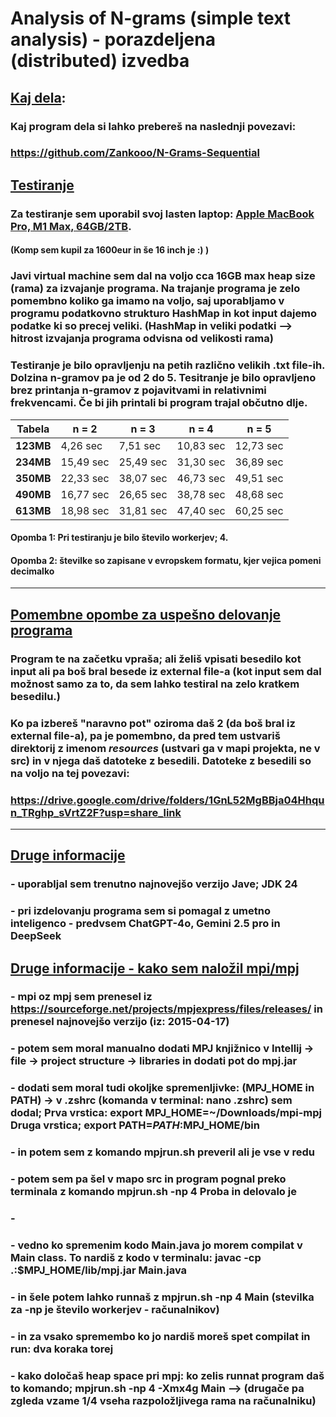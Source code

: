 # Analysis of N-grams (simple text analysis) - porazdeljena (distributed) izvedba

## <ins>Kaj dela</ins>:
### Kaj program dela si lahko prebereš na naslednji povezavi:
### https://github.com/Zankooo/N-Grams-Sequential

## <ins> Testiranje </ins>
### Za testiranje sem uporabil svoj lasten laptop: <ins>Apple MacBook Pro, M1 Max, 64GB/2TB</ins>.
#### (Komp sem kupil za 1600eur in še 16 inch je :) )
### Javi virtual machine sem dal na voljo cca 16GB max heap size (rama) za izvajanje programa. Na trajanje programa je zelo pomembno koliko ga imamo na voljo, saj uporabljamo v programu podatkovno strukturo HashMap in kot input dajemo podatke ki so precej veliki. (HashMap in veliki podatki --> hitrost izvajanja programa odvisna od velikosti rama)</ins>
### Testiranje je bilo opravljenju na petih različno velikih .txt file-ih. Dolzina n-gramov pa je od 2 do 5. Tesitranje je bilo opravljeno brez printanja n-gramov z pojavitvami in relativnimi frekvencami. Če bi jih printali bi program trajal občutno dlje.



| Tabela    | n = 2     | n = 3     | n = 4     | n = 5     |
|-----------|-----------|-----------|-----------|-----------|
| **123MB** | 4,26 sec  | 7,51 sec  | 10,83 sec | 12,73 sec |
| **234MB** | 15,49 sec | 25,49 sec | 31,30 sec | 36,89 sec |
| **350MB** | 22,33 sec | 38,07 sec | 46,73 sec | 49,51 sec |
| **490MB** | 16,77 sec | 26,65 sec | 38,78 sec | 48,68 sec |
| **613MB** | 18,98 sec | 31,81 sec | 47,40 sec | 60,25 sec |

#### Opomba 1: Pri testiranju je bilo število workerjev; 4. 
#### Opomba 2: številke so zapisane v evropskem formatu, kjer vejica pomeni decimalko
<hr>

## <ins>Pomembne opombe za uspešno delovanje programa</ins>
### Program te na začetku vpraša; ali želiš vpisati besedilo kot input ali pa boš bral besede iz external file-a (kot input sem dal možnost samo za to, da sem lahko testiral na zelo kratkem besedilu.)
### Ko pa izbereš "naravno pot" oziroma daš 2 (da boš bral iz external file-a), pa je pomembno, da pred tem ustvariš direktorij z imenom *resources* (ustvari ga v mapi projekta, ne v src) in v njega daš datoteke z besedili. Datoteke z besedili so na voljo na tej povezavi:
### https://drive.google.com/drive/folders/1GnL52MgBBja04Hhqun_TRghp_sVrtZ2F?usp=share_link

<hr>


## <ins>Druge informacije</ins>
### - uporabljal sem trenutno najnovejšo verzijo Jave; JDK 24
### - pri izdelovanju programa sem si pomagal z umetno inteligenco - predvsem ChatGPT-4o, Gemini 2.5 pro in DeepSeek

## <ins>Druge informacije - kako sem naložil mpi/mpj</ins>
### - mpi oz mpj sem prenesel iz https://sourceforge.net/projects/mpjexpress/files/releases/ in prenesel najnovejšo verzijo (iz: 2015-04-17)
### - potem sem moral manualno dodati MPJ knjižnico v Intellij -> file -> project structure -> libraries in dodati pot do mpj.jar
### - dodati sem moral tudi okoljke spremenljivke: (MPJ_HOME in PATH) -> v .zshrc (komanda v terminal: nano .zshrc) sem dodal; Prva vrstica:  export MPJ_HOME=~/Downloads/mpi-mpj Druga vrstica;  export PATH=$PATH:$MPJ_HOME/bin 
### - in potem sem z komando mpjrun.sh preveril ali je vse v redu
### - potem sem pa šel v mapo src in  program pognal preko terminala z komando mpjrun.sh -np 4 Proba in delovalo je
### -
### - vedno ko spremenim kodo Main.java jo morem compilat v Main class. To nardiš z kodo v terminalu: javac -cp .:$MPJ_HOME/lib/mpj.jar Main.java 
### - in šele potem lahko runnaš z mpjrun.sh -np 4 Main (stevilka za -np je število workerjev - računalnikov)
### - in za vsako spremembo ko jo nardiš moreš spet compilat in run: dva koraka torej

### - kako določaš heap space pri mpj: ko zelis runnat program daš to komando; mpjrun.sh -np 4 -Xmx4g Main --> (drugače pa zgleda vzame 1/4 vseha razpoložljivega rama na računalniku)
